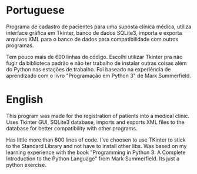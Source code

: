 # Portuguese

Programa de cadastro de pacientes para uma suposta clínica médica, utiliza interface gráfica em Tkinter, banco de 
dados SQLite3, 
importa e exporta arquivos XML para o banco de dados para compatibilidade com outros programas.

Tem pouco mais de 600 linhas de código. Escolhi utilizar Tkinter pra não fugir da biblioteca padrão e não ter trabalho 
de instalar outras coisas além do Python nas estações de trabalho.
Foi baseado na experiência de aprendizado com o livro "Programação em Python 3" de Mark Summerfield.

# English

This program was made for the registration of patients into a medical clinic. Uses Tkinter GUI, SQLite3 database, imports and exports XML files to the database for better compatibility with other programs.

Has little more than 600 lines of code. I've choosen to use TKinter to stick to the Standard Library and not have to install other libs.
Was based on my learning experience with the book "Programming in Python 3: A Complete Introduction to the Python Language" from Mark Summerfield. Its just a python exercise.
